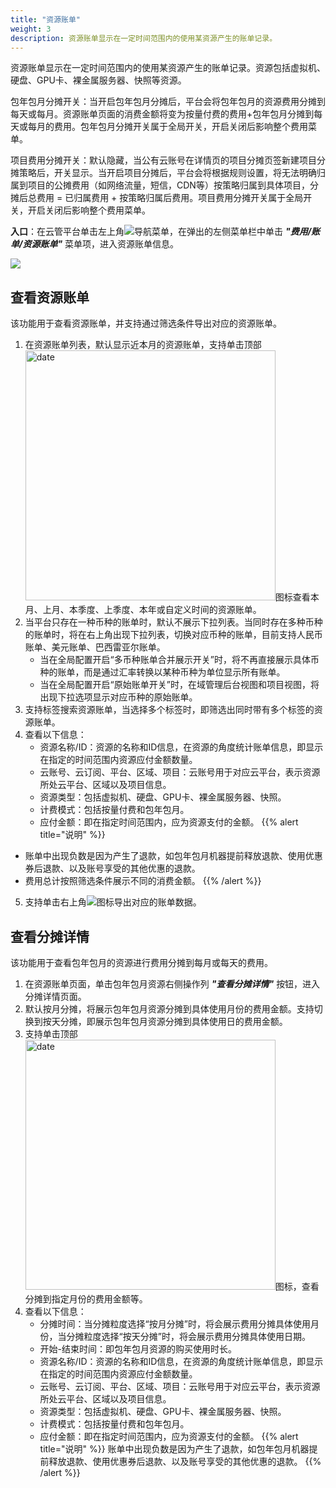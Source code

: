 ```yaml
---
title: "资源账单"
weight: 3
description: 资源账单显示在一定时间范围内的使用某资源产生的账单记录。
---
```


资源账单显示在一定时间范围内的使用某资源产生的账单记录。资源包括虚拟机、硬盘、GPU卡、裸金属服务器、快照等资源。

包年包月分摊开关：当开启包年包月分摊后，平台会将包年包月的资源费用分摊到每天或每月。资源账单页面的消费金额将变为按量付费的费用+包年包月分摊到每天或每月的费用。包年包月分摊开关属于全局开关，开启关闭后影响整个费用菜单。

项目费用分摊开关：默认隐藏，当公有云账号在详情页的项目分摊页签新建项目分摊策略后，开关显示。当开启项目分摊后，平台会将根据规则设置，将无法明确归属到项目的公摊费用（如网络流量，短信，CDN等）按策略归属到具体项目，分摊后总费用 = 已归属费用 + 按策略归属后费用。项目费用分摊开关属于全局开关，开启关闭后影响整个费用菜单。

**入口**：在云管平台单击左上角![](../../../images/intro/nav.png)导航菜单，在弹出的左侧菜单栏中单击 **_"费用/账单/资源账单"_** 菜单项，进入资源账单信息。

  ![](../../../images/bill/resourcebill.png)

## 查看资源账单

该功能用于查看资源账单，并支持通过筛选条件导出对应的资源账单。

1. 在资源账单列表，默认显示近本月的资源账单，支持单击顶部<img src="../../../images/bill/month1.png" width="400" alt="date">图标查看本月、上月、本季度、上季度、本年或自定义时间的资源账单。
2. 当平台只存在一种币种的账单时，默认不展示下拉列表。当同时存在多种币种的账单时，将在右上角出现下拉列表，切换对应币种的账单，目前支持人民币账单、美元账单、巴西雷亚尔账单。
    - 当在全局配置开启“多币种账单合并展示开关”时，将不再直接展示具体币种的账单，而是通过汇率转换以某种币种为单位显示所有账单。
    - 当在全局配置开启“原始账单开关”时，在域管理后台视图和项目视图，将出现下拉选项显示对应币种的原始账单。
3. 支持标签搜索资源账单，当选择多个标签时，即筛选出同时带有多个标签的资源账单。
4. 查看以下信息：
    - 资源名称/ID：资源的名称和ID信息，在资源的角度统计账单信息，即显示在指定的时间范围内资源应付金额数量。
    - 云账号、云订阅、平台、区域、项目：云账号用于对应云平台，表示资源所处云平台、区域以及项目信息。
    - 资源类型：包括虚拟机、硬盘、GPU卡、裸金属服务器、快照。
    - 计费模式：包括按量付费和包年包月。
    - 应付金额：即在指定时间范围内，应为资源支付的金额。
{{% alert title="说明" %}}
- 账单中出现负数是因为产生了退款，如包年包月机器提前释放退款、使用优惠券后退款、以及账号享受的其他优惠的退款。
- 费用总计按照筛选条件展示不同的消费金额。
{{% /alert %}}
5. 支持单击右上角![](../../../images/system/download.png)图标导出对应的账单数据。

## 查看分摊详情

该功能用于查看包年包月的资源进行费用分摊到每月或每天的费用。

1. 在资源账单页面，单击包年包月资源右侧操作列 **_"查看分摊详情"_** 按钮，进入分摊详情页面。
2. 默认按月分摊，将展示包年包月资源分摊到具体使用月份的费用金额。支持切换到按天分摊，即展示包年包月资源分摊到具体使用日的费用金额。
3. 支持单击顶部<img src="../../../images/bill/month1.png" width="400" alt="date">图标，查看分摊到指定月份的费用金额等。
4. 查看以下信息：
    - 分摊时间：当分摊粒度选择“按月分摊”时，将会展示费用分摊具体使用月份，当分摊粒度选择“按天分摊”时，将会展示费用分摊具体使用日期。
    - 开始-结束时间：即包年包月资源的购买使用时长。
    - 资源名称/ID：资源的名称和ID信息，在资源的角度统计账单信息，即显示在指定的时间范围内资源应付金额数量。
    - 云账号、云订阅、平台、区域、项目：云账号用于对应云平台，表示资源所处云平台、区域以及项目信息。
    - 资源类型：包括虚拟机、硬盘、GPU卡、裸金属服务器、快照。
    - 计费模式：包括按量付费和包年包月。
    - 应付金额：即在指定时间范围内，应为资源支付的金额。
{{% alert title="说明" %}}
账单中出现负数是因为产生了退款，如包年包月机器提前释放退款、使用优惠券后退款、以及账号享受的其他优惠的退款。
{{% /alert %}}
